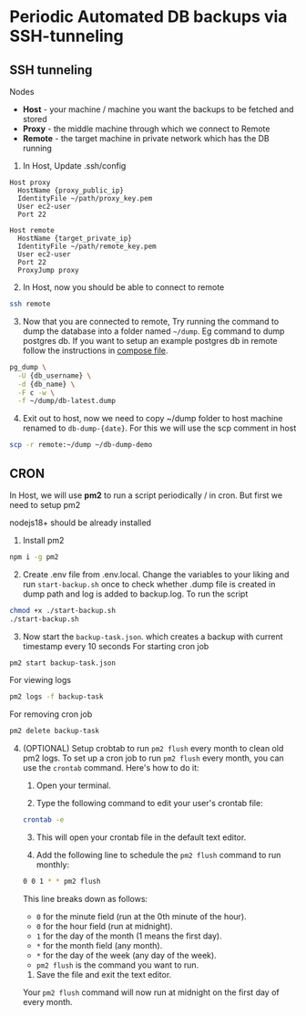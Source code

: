 # Periodic Automated DB backups via SSH-tunneling

## SSH tunneling

Nodes
- **Host** - your machine / machine you want the backups to be fetched and stored
- **Proxy** - the middle machine through which we connect to Remote
- **Remote** - the target machine in private network which has the DB running

1. In Host, Update .ssh/config
```config
Host proxy
  HostName {proxy_public_ip}
  IdentityFile ~/path/proxy_key.pem
  User ec2-user
  Port 22
  
Host remote
  HostName {target_private_ip}
  IdentityFile ~/path/remote_key.pem
  User ec2-user
  Port 22
  ProxyJump proxy
```
2. In Host, now you should be able to connect to remote
```sh
ssh remote
```
3. Now that you are connected to remote, Try running the command to dump the database into a folder named `~/dump`. Eg command to dump postgres db. If you want to setup an example postgres db in remote follow the instructions in [compose file](/docker-compose.yml).
```sh
pg_dump \
  -U {db_username} \
  -d {db_name} \
  -F c -w \
  -f ~/dump/db-latest.dump
```
4. Exit out to host, now we need to copy ~/dump folder to host machine renamed to `db-dump-{date}`. For this we will use the scp comment in host
```sh
scp -r remote:~/dump ~/db-dump-demo
```

## CRON
In Host, we will use **pm2** to run a script periodically / in cron. But first we need to setup pm2

nodejs18+ should be already installed

1. Install pm2
```sh
npm i -g pm2
```
2. Create .env file from .env.local. Change the variables to your liking and run `start-backup.sh` once to check whether .dump file is created in dump path and log is added to backup.log.
To run the script
```sh
chmod +x ./start-backup.sh
./start-backup.sh
```
3. Now start the `backup-task.json`. which creates a backup with current timestamp every 10 seconds
For starting cron job
```sh
pm2 start backup-task.json
```
For viewing logs
```sh
pm2 logs -f backup-task
```
For removing cron job
```sh
pm2 delete backup-task
```
4. (OPTIONAL) Setup crobtab to run `pm2 flush` every month to clean old pm2 logs.
To set up a cron job to run `pm2 flush` every month, you can use the `crontab` command. Here's how to do it:

   1. Open your terminal.

   2. Type the following command to edit your user's crontab file:

   ```bash
   crontab -e
   ```

   3. This will open your crontab file in the default text editor.

   4. Add the following line to schedule the `pm2 flush` command to run monthly:

   ```bash
   0 0 1 * * pm2 flush
   ```

   This line breaks down as follows:
   - `0` for the minute field (run at the 0th minute of the hour).
   - `0` for the hour field (run at midnight).
   - `1` for the day of the month (1 means the first day).
   - `*` for the month field (any month).
   - `*` for the day of the week (any day of the week).
   - `pm2 flush` is the command you want to run.

   1. Save the file and exit the text editor.

   Your `pm2 flush` command will now run at midnight on the first day of every month.